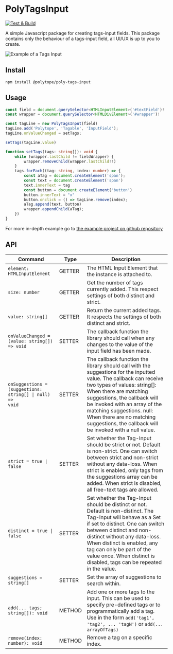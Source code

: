 # PolyTagsInput

[![Test & Build](https://github.com/polytope/PolyTagsInput/actions/workflows/node.js.yml/badge.svg)](https://github.com/polytope/PolyTagsInput/actions/workflows/node.js.yml)

A simple Javascript package for creating tags-input fields. 
This package contains only the behaviour of a tags-input field, all UI/UX is up to you to create.

![Example of a Tags Input](https://i.imgur.com/ORVaon0.gif)

## Install
```npm
npm install @polytope/poly-tags-input
```

## Usage
```typescript
const field = document.querySelector<HTMLInputElement>('#textField')!
const wrapper = document.querySelector<HTMLDivElement>('#wrapper')!

const tagLine = new PolyTagsInput(field)
tagLine.add('Polytope', 'Tagable', 'InputField');
tagLine.onValueChanged = setTags;

setTags(tagLine.value)

function setTags(tags: string[]): void {
    while (wrapper.lastChild != fieldWrapper) {
        wrapper.removeChild(wrapper.lastChild!!)
    }
    tags.forEach((tag: string, index: number) => {
        const aTag = document.createElement('span');
        const text = document.createElement('span')
        text.innerText = tag
        const button = document.createElement('button')
        button.innerText = "x"
        button.onclick = () => tagLine.remove(index);
        aTag.append(text, button)
        wrapper.appendChild(aTag);
    })
}
```

For more in-depth example go to [the example project on github repository](https://github.com/polytope/PolyTagsInput/tree/master/example)

## API
| Command | Type | Description |
| --- | --- | --- |
| <code>element: HTMLInputElement</code> | GETTER | The HTML Input Element that the instance is attached to. |
| <code>size: number</code> | GETTER | Get the number of tags currently added. This respect settings of both distinct and strict. |
| <code>value: string[]</code> | GETTER | Return the current added tags. It respects the settings of both distinct and strict. |
| <code>onValueChanged = (value: string[]) => void</code> | SETTER | The callback function the library should call when any changes to the value of the input field has been made. |
| <code>onSuggestions = (suggestions: string[] &#124; null) => void</code> | SETTER | The callback function the library should call with the suggestions for the inputted value. The callback can receive two types of values: string[]: When there are matching suggestions, the callback will be invoked with an array of the matching suggestions. null: When there are no matching suggestions, the callback will be invoked with a null value. |
| <code>strict = true &#124; false</code> | SETTER | Set whether the Tag-Input should be strict or not. Default is non-strict. One can switch between strict and non-strict without any data-loss. When strict is enabled, only tags from the suggestions array can be added.  When strict is disabled, all free-text tags are allowed. |
| <code>distinct = true &#124; false</code> | SETTER | Set whether the Tag-Input should be distinct or not. Default is non-distinct. The Tag-Input will behave as a Set if set to distinct. One can switch between distinct and non-distinct without any data-loss. When distinct is enabled, any tag can only be part of the value once. When distinct is disabled, tags can be repeated in the value. |
| <code>suggestions = string[]</code> | SETTER | Set the array of suggestions to search within. |
| <code>add(... tags; string[]): void</code> | METHOD | Add one or more tags to the input. This can be used to specify pre-defined tags or to programmatically add a tag. Use in the form <code>add('tag1', 'tag2', ... 'tagN')</code> or <code>add(... arrayOfTags)</code> |
| <code>remove(index: number): void</code> | METHOD | Remove a tag on a specific index. |
